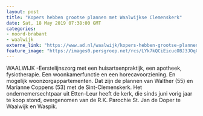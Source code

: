 ```yaml
---
layout: post
title: "Kopers hebben grootse plannen met Waalwijkse Clemenskerk"
date: Sat, 18 May 2019 07:38:00 GMT
categories: 
- noord-brabant 
- waalwijk 
externe_link: "https://www.ad.nl/waalwijk/kopers-hebben-grootse-plannen-met-waalwijkse-clemenskerk~a4a613d6/"
feature_image: "https://images0.persgroep.net/rcs/LYk7kQCiEicucOBJ3JOqCCbvKFY/diocontent/148606308/_fitwidth/400/?appId=21791a8992982cd8da851550a453bd7f&quality=0.7"
---
```


WAALWIJK -Eerstelijnszorg met een huisartsenpraktijk, een apotheek, fysiotherapie. Een woonkamerfunctie en een horecavoorziening. En mogelijk woonzorgappartementen. Dat zijn de plannen van Walther (55) en Marianne Coppens (53) met de Sint-Clemenskerk. Het ondernemersechtpaar uit Etten-Leur heeft de kerk, die sinds juni vorig jaar te koop stond, overgenomen van de R.K. Parochie St. Jan de Doper te Waalwijk en Waspik.
